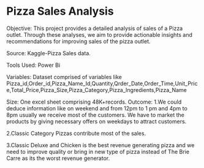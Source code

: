 # Pizza Sales Analysis

Objective: 
This project provides a detailed analysis of sales of a Pizza outlet. Through these analyses, we aim to provide actionable insights and recommendations for improving sales of the pizza outlet.

Source: 
Kaggle-Pizza Sales data.

Tools Used:
Power Bi

Variables: 
Dataset comprised of variables like Pizza_id,Order_id,Pizza_Name_Id,Quantity,Qrder_Date,Order_Time,Unit_Price,Total_Price,Pizza_Size,Pizza_Category,Pizza_Ingredients,Pizza_Name

Size:
One excel sheet comprising 48K+records.
Outcome:
1.We could deduce information like on weekend and from 12pm to 1 pm and 4pm to 8pm usually we receive most of the customers. We have to market the products by giving necessary offers on weekdays to attract customers.

2.Classic Category Pizzas contribute most of the sales.

3.Classic Deluxe and Chicken is the best revenue generating pizza and we need to improve quality or bring in new type of pizza instead of The Brie Carre as its the worst revenue generator.
